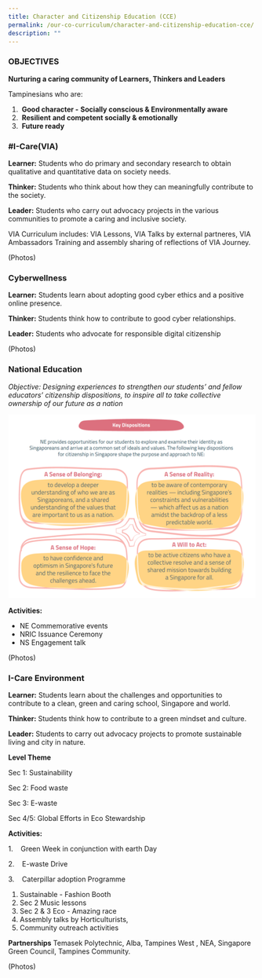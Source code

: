 ```yaml
---
title: Character and Citizenship Education (CCE)
permalink: /our-co-curriculum/character-and-citizenship-education-cce/
description: ""
---
```

### OBJECTIVES

**Nurturing a caring community of Learners, Thinkers and Leaders**

Tampinesians who are:

1.  &nbsp;**Good character -**&nbsp;**Socially conscious &amp; Environmentally aware**&nbsp;
2.  &nbsp;**Resilient**&nbsp;**and competent socially &amp; emotionally**
3.  &nbsp;**Future ready**

###  #I-Care(VIA)

**Learner:**&nbsp;Students who do primary and secondary research to obtain qualitative and quantitative data on society needs.

**Thinker:**&nbsp;Students who think about how they can meaningfully contribute to the society.

**Leader:**&nbsp;Students who carry out advocacy projects in the various communities to promote a caring and inclusive society.

VIA Curriculum includes: VIA Lessons, VIA Talks by external partneres, VIA Ambassadors Training and assembly sharing of reflections of VIA Journey.

(Photos) 

### Cyberwellness

**Learner:**&nbsp;Students learn about adopting good cyber ethics and a positive online presence.

**Thinker:**&nbsp;Students think how to contribute to good cyber relationships.

**Leader:**&nbsp;Students&nbsp;who advocate for responsible digital citizenship

(Photos) 

### National Education

*Objective: Designing experiences to strengthen our students’ and fellow educators’&nbsp;citizenship dispositions,&nbsp;to inspire all to take collective ownership of our future as a nation*

![](/images/ne%20key%20dispositions.png)


**Activities:**

- NE Commemorative events
- NRIC Issuance Ceremony
- NS Engagement talk

(Photos) 

### I-Care Environment

**Learner:** Students learn about the challenges and opportunities to contribute to a clean, green and caring school, Singapore and world.

**Thinker:** Students think how to contribute to a green mindset and culture.

**Leader:** Students to carry out advocacy projects to promote sustainable living and city in nature.

**Level Theme**

Sec 1: Sustainability

Sec 2: Food waste

Sec 3: E-waste

Sec 4/5: Global Efforts in Eco Stewardship

**Activities:**

1.    Green Week in conjunction with earth Day

2.    E-waste Drive

3.    Caterpillar adoption Programme

1.  Sustainable - Fashion Booth
2.  Sec 2 Music lessons
3.  Sec 2 & 3 Eco - Amazing race
4.  Assembly talks by Horticulturists,
5.  Community outreach activities

**Partnerships**
Temasek Polytechnic, Alba, Tampines West , NEA, Singapore Green Council, Tampines Community.

(Photos) 